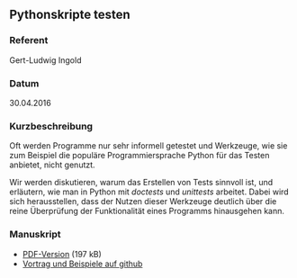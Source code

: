 ## Pythonskripte testen

### Referent
Gert-Ludwig Ingold

### Datum
30.04.2016

### Kurzbeschreibung
Oft werden Programme nur sehr informell getestet und Werkzeuge, wie sie zum
Beispiel die populäre Programmiersprache Python für das Testen anbietet, nicht
genutzt.

Wir werden diskutieren, warum das Erstellen von Tests sinnvoll ist, und
erläutern, wie man in Python mit _doctests_ und _unittests_ arbeitet. Dabei
wird sich herausstellen, dass der Nutzen dieser Werkzeuge deutlich über die
reine Überprüfung der Funktionalität eines Programms hinausgehen kann.

### Manuskript
* [PDF-Version](/download/lit_2016/ingold-pythonskripte-testen.pdf) (197 kB)
* [Vortrag und Beispiele auf github](https://github.com/gertingold/lit2016)
